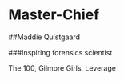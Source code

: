 # Master-Chief

##Maddie Quistgaard

###Inspiring forensics scientist 

The 100, Gilmore Girls, Leverage
